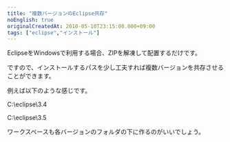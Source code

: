 ```yaml
---
title: "複数バージョンのEclipse共存"
noEnglish: true
originalCreatedAt: 2010-05-10T23:15:00.000+09:00
tags: ["eclipse","インストール"]
---
```

EclipseをWindowsで利用する場合、ZIPを解凍して配置するだけです。

ですので、インストールするパスを少し工夫すれば複数バージョンを共存させることができます。
<!--more-->
例えば以下のような感じです。

C:\\eclipse\\3.4

C:\\eclipse\\3.5

ワークスペースも各バージョンのフォルダの下に作るのがいいでしょう。
